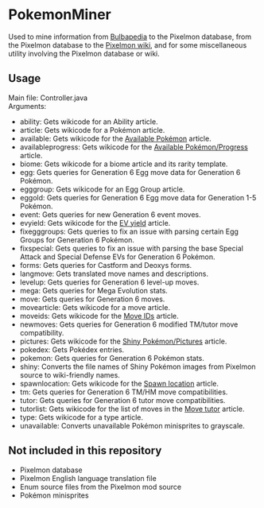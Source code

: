 # PokemonMiner
Used to mine information from [Bulbapedia](http://bulbapedia.bulbagarden.net/wiki/Main_Page) to the Pixelmon database, from the Pixelmon database to the [Pixelmon wiki](http://pixelmonmod.com/wiki/index.php?title=Main_Page), and for some miscellaneous utility involving the Pixelmon database or wiki.
## Usage
Main file: Controller.java  
Arguments:
* ability: Gets wikicode for an Ability article.
* article: Gets wikicode for a Pokémon article.
* available: Gets wikicode for the [Available Pokémon](http://pixelmonmod.com/wiki/index.php?title=Available_Pok%C3%A9mon) article.
* availableprogress: Gets wikicode for the [Available Pokémon/Progress](http://pixelmonmod.com/wiki/index.php?title=Available_Pok%C3%A9mon/Progress) article.
* biome: Gets wikicode for a biome article and its rarity template.
* egg: Gets queries for Generation 6 Egg move data for Generation 6 Pokémon.
* egggroup: Gets wikicode for an Egg Group article.
* eggold: Gets queries for Generation 6 Egg move data for Generation 1-5 Pokémon.
* event: Gets queries for new Generation 6 event moves.
* evyield: Gets wikicode for the [EV yield](http://pixelmonmod.com/wiki/index.php?title=EV_yield) article.
* fixegggroups: Gets queries to fix an issue with parsing certain Egg Groups for Generation 6 Pokémon.
* fixspecial: Gets queries to fix an issue with parsing the base Special Attack and Special Defense EVs for Generation 6 Pokémon.
* forms: Gets queries for Castform and Deoxys forms.
* langmove: Gets translated move names and descriptions.
* levelup: Gets queries for Generation 6 level-up moves.
* mega: Gets queries for Mega Evolution stats.
* move: Gets queries for Generation 6 moves.
* movearticle: Gets wikicode for a move article.
* moveids: Gets wikicode for the [Move IDs](http://pixelmonmod.com/wiki/index.php?title=Move_IDs) article.
* newmoves: Gets queries for Generation 6 modified TM/tutor move compatibility.
* pictures: Gets wikicode for the [Shiny Pokémon/Pictures](http://pixelmonmod.com/wiki/index.php?title=Shiny_Pok%C3%A9mon/Pictures) article.
* pokedex: Gets Pokédex entries.
* pokemon: Gets queries for Generation 6 Pokémon stats.
* shiny: Converts the file names of Shiny Pokémon images from Pixelmon source to wiki-friendly names.
* spawnlocation: Gets wikicode for the [Spawn location](http://pixelmonmod.com/wiki/index.php?title=Spawn_location) article.
* tm: Gets queries for Generation 6 TM/HM move compatibilities.
* tutor: Gets queries for Generation 6 tutor move compatibilities.
* tutorlist: Gets wikicode for the list of moves in the [Move tutor](http://pixelmonmod.com/wiki/index.php?title=Move_tutor) article.
* type: Gets wikicode for a type article.
* unavailable: Converts unavailable Pokémon minisprites to grayscale.

## Not included in this repository
* Pixelmon database
* Pixelmon English language translation file
* Enum source files from the Pixelmon mod source
* Pokémon minisprites
